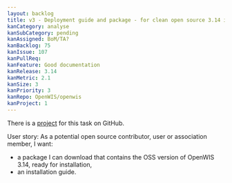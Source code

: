 ```yaml
---
layout: backlog
title: v3 - Deployment guide and package - for clean open source 3.14 install
kanCategory: analyse
kanSubCategory: pending
kanAssigned: BoM/TA?
kanBacklog: 75
kanIssue: 107
kanPullReq:
kanFeature: Good documentation
kanRelease: 3.14
kanMetric: 2.1
kanSize: 3
kanPriority: 3
kanRepo: OpenWIS/openwis
kanProject: 1
---
```


There is a [project](https://github.com/OpenWIS/openwis/projects/1) for this task on GitHub.

User story: As a potential open source contributor, user or association member, I want:

  - a package I can download that contains the OSS version of OpenWIS 3.14, ready for installation, 
  - an installation guide.
